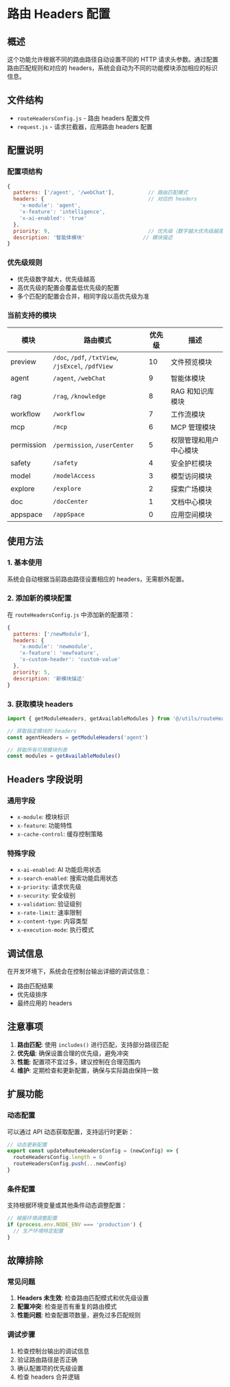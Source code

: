 # 路由 Headers 配置

## 概述

这个功能允许根据不同的路由路径自动设置不同的 HTTP 请求头参数。通过配置路由匹配规则和对应的 headers，系统会自动为不同的功能模块添加相应的标识信息。

## 文件结构

- `routeHeadersConfig.js` - 路由 headers 配置文件
- `request.js` - 请求拦截器，应用路由 headers 配置

## 配置说明

### 配置项结构

```javascript
{
  patterns: ['/agent', '/webChat'],           // 路由匹配模式
  headers: {                                  // 对应的 headers
    'x-module': 'agent',
    'x-feature': 'intelligence',
    'x-ai-enabled': 'true'
  },
  priority: 9,                                // 优先级（数字越大优先级越高）
  description: '智能体模块'                   // 模块描述
}
```

### 优先级规则

- 优先级数字越大，优先级越高
- 高优先级的配置会覆盖低优先级的配置
- 多个匹配的配置会合并，相同字段以高优先级为准

### 当前支持的模块

| 模块 | 路由模式 | 优先级 | 描述 |
|------|----------|--------|------|
| preview | `/doc`, `/pdf`, `/txtView`, `/jsExcel`, `/pdfView` | 10 | 文件预览模块 |
| agent | `/agent`, `/webChat` | 9 | 智能体模块 |
| rag | `/rag`, `/knowledge` | 8 | RAG 和知识库模块 |
| workflow | `/workflow` | 7 | 工作流模块 |
| mcp | `/mcp` | 6 | MCP 管理模块 |
| permission | `/permission`, `/userCenter` | 5 | 权限管理和用户中心模块 |
| safety | `/safety` | 4 | 安全护栏模块 |
| model | `/modelAccess` | 3 | 模型访问模块 |
| explore | `/explore` | 2 | 探索广场模块 |
| doc | `/docCenter` | 1 | 文档中心模块 |
| appspace | `/appSpace` | 0 | 应用空间模块 |

## 使用方法

### 1. 基本使用

系统会自动根据当前路由路径设置相应的 headers，无需额外配置。

### 2. 添加新的模块配置

在 `routeHeadersConfig.js` 中添加新的配置项：

```javascript
{
  patterns: ['/newModule'],
  headers: {
    'x-module': 'newmodule',
    'x-feature': 'newfeature',
    'x-custom-header': 'custom-value'
  },
  priority: 5,
  description: '新模块描述'
}
```

### 3. 获取模块 headers

```javascript
import { getModuleHeaders, getAvailableModules } from '@/utils/routeHeadersConfig'

// 获取指定模块的 headers
const agentHeaders = getModuleHeaders('agent')

// 获取所有可用模块列表
const modules = getAvailableModules()
```

## Headers 字段说明

### 通用字段

- `x-module`: 模块标识
- `x-feature`: 功能特性
- `x-cache-control`: 缓存控制策略

### 特殊字段

- `x-ai-enabled`: AI 功能启用状态
- `x-search-enabled`: 搜索功能启用状态
- `x-priority`: 请求优先级
- `x-security`: 安全级别
- `x-validation`: 验证级别
- `x-rate-limit`: 速率限制
- `x-content-type`: 内容类型
- `x-execution-mode`: 执行模式

## 调试信息

在开发环境下，系统会在控制台输出详细的调试信息：

- 路由匹配结果
- 优先级排序
- 最终应用的 headers

## 注意事项

1. **路由匹配**: 使用 `includes()` 进行匹配，支持部分路径匹配
2. **优先级**: 确保设置合理的优先级，避免冲突
3. **性能**: 配置项不宜过多，建议控制在合理范围内
4. **维护**: 定期检查和更新配置，确保与实际路由保持一致

## 扩展功能

### 动态配置

可以通过 API 动态获取配置，支持运行时更新：

```javascript
// 动态更新配置
export const updateRouteHeadersConfig = (newConfig) => {
  routeHeadersConfig.length = 0
  routeHeadersConfig.push(...newConfig)
}
```

### 条件配置

支持根据环境变量或其他条件动态调整配置：

```javascript
// 根据环境调整配置
if (process.env.NODE_ENV === 'production') {
  // 生产环境特定配置
}
```

## 故障排除

### 常见问题

1. **Headers 未生效**: 检查路由匹配模式和优先级设置
2. **配置冲突**: 检查是否有重复的路由模式
3. **性能问题**: 检查配置项数量，避免过多匹配规则

### 调试步骤

1. 检查控制台输出的调试信息
2. 验证路由路径是否正确
3. 确认配置项的优先级设置
4. 检查 headers 合并逻辑



